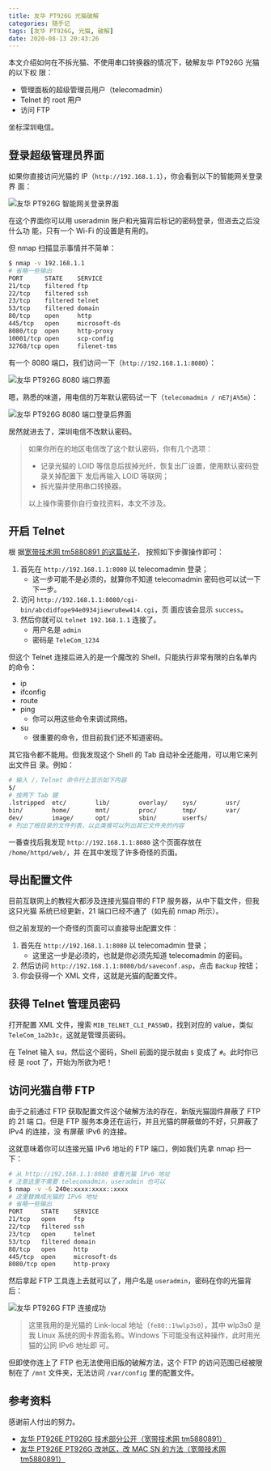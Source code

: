 ```yaml
---
title: 友华 PT926G 光猫破解
categories: 随手记
tags: [友华 PT926G, 光猫, 破解]
date: 2020-08-13 20:43:26
---
```


本文介绍如何在不拆光猫、不使用串口转换器的情况下，破解友华 PT926G 光猫的以下权
限：

-   管理面板的超级管理员用户（telecomadmin）
-   Telnet 的 root 用户
-   访问 FTP

坐标深圳电信。

## 登录超级管理员界面

如果你直接访问光猫的 IP（`http://192.168.1.1`），你会看到以下的智能网关登录界
面：

![友华 PT926G 智能网关登录界面](../../../../usr/uploads/202008/youhua-pt926g-default-page.png)

在这个界面你可以用 useradmin 账户和光猫背后标记的密码登录，但进去之后没什么功
能，只有一个 Wi-Fi 的设置是有用的。

但 nmap 扫描显示事情并不简单：

```bash
$ nmap -v 192.168.1.1
# 省略一些输出
PORT      STATE    SERVICE
21/tcp    filtered ftp
22/tcp    filtered ssh
23/tcp    filtered telnet
53/tcp    filtered domain
80/tcp    open     http
445/tcp   open     microsoft-ds
8080/tcp  open     http-proxy
10001/tcp open     scp-config
32768/tcp open     filenet-tms
```

有一个 8080 端口，我们访问一下（`http://192.168.1.1:8080`）：

![友华 PT926G 8080 端口界面](../../../../usr/uploads/202008/youhua-pt926g-8080.png)

嗯，熟悉的味道，用电信的万年默认密码试一下（`telecomadmin / nE7jA%5m`）：

![友华 PT926G 8080 端口登录后界面](../../../../usr/uploads/202008/youhua-pt926g-8080-logged-on.png)

居然就进去了，深圳电信不改默认密码。

> 如果你所在的地区电信改了这个默认密码，你有几个选项：
>
> -   记录光猫的 LOID 等信息后拔掉光纤，恢复出厂设置，使用默认密码登录关掉配置下
>     发后再输入 LOID 等联网；
> -   拆光猫并使用串口转换器。
>
> 以上操作需要你自行查找资料，本文不涉及。

## 开启 Telnet

根
据[宽带技术网 tm5880891 的这篇帖子](http://www.chinadsl.net/forum.php?mod=viewthread&tid=165272)，
按照如下步骤操作即可：

1. 首先在 `http://192.168.1.1:8080` 以 telecomadmin 登录；
    - 这一步可能不是必须的，就算你不知道 telecomadmin 密码也可以试一下下一步。
2. 访问 `http://192.168.1.1:8080/cgi-bin/abcdidfope94e0934jiewru8ew414.cgi`，页
   面应该会显示 `success`。
3. 然后你就可以 `telnet 192.168.1.1` 连接了。
    - 用户名是 `admin`
    - 密码是 `TeleCom_1234`

但这个 Telnet 连接后进入的是一个魔改的 Shell，只能执行非常有限的白名单内的命令：

-   ip
-   ifconfig
-   route
-   ping
    -   你可以用这些命令来调试网络。
-   su
    -   很重要的命令，但目前我们还不知道密码。

其它指令都不能用。但我发现这个 Shell 的 Tab 自动补全还能用，可以用它来列出文件目
录。例如：

```bash
# 输入 /，Telnet 命令行上显示如下内容
$/
# 按两下 Tab 键
.lstripped  etc/        lib/        overlay/    sys/        usr/
bin/        home/       mnt/        proc/       tmp/        var/
dev/        image/      opt/        sbin/       userfs/
# 列出了根目录的文件列表，以此类推可以列出其它文件夹的内容
```

一番查找后我发现 `http://192.168.1.1:8080` 这个页面存放在 `/home/httpd/web/`，并
在其中发现了许多奇怪的页面。

## 导出配置文件

目前互联网上的教程大都涉及连接光猫自带的 FTP 服务器，从中下载文件，但我这只光猫
系统已经更新，21 端口已经不通了（如先前 nmap 所示）。

但之前发现的一个奇怪的页面可以直接导出配置文件：

1. 首先在 `http://192.168.1.1:8080` 以 telecomadmin 登录；
    - 这里这一步是必须的，也就是你必须先知道 telecomadmin 的密码。
2. 然后访问 `http://192.168.1.1:8080/bd/saveconf.asp`，点击 `Backup` 按钮；
3. 你会获得一个 XML 文件，这就是光猫的配置文件。

## 获得 Telnet 管理员密码

打开配置 XML 文件，搜索 `MIB_TELNET_CLI_PASSWD`，找到对应的 value，类似
`TeleCom_1a2b3c`，这就是管理员密码。

在 Telnet 输入 su，然后这个密码，Shell 前面的提示就由 `$` 变成了 `#`。此时你已经
是 root 了，开始为所欲为吧！

## 访问光猫自带 FTP

由于之前通过 FTP 获取配置文件这个破解方法的存在，新版光猫固件屏蔽了 FTP 的 21 端
口。但是 FTP 服务本身还在运行，并且光猫的屏蔽做的不好，只屏蔽了 IPv4 的连接，没
有屏蔽 IPv6 的连接。

这就意味着你可以连接光猫 IPv6 地址的 FTP 端口，例如我们先拿 nmap 扫一下：

```bash
# 从 http://192.168.1.1:8080 查看光猫 IPv6 地址
# 注意这里不需要 telecomadmin，useradmin 也可以
$ nmap -v -6 240e:xxxx:xxxx::xxxx
# 这里替换成光猫的 IPv6 地址
# 省略一些输出
PORT     STATE    SERVICE
21/tcp   open     ftp
22/tcp   filtered ssh
23/tcp   open     telnet
53/tcp   filtered domain
80/tcp   open     http
445/tcp  open     microsoft-ds
8080/tcp open     http-proxy
```

然后拿起 FTP 工具连上去就可以了，用户名是 `useradmin`，密码在你的光猫背后：

![友华 PT926G FTP 连接成功](../../../../usr/uploads/202008/youhua-pt926g-ftp.png)

> 这里我用的是光猫的 Link-local 地址（`fe80::1%wlp3s0`），其中 wlp3s0 是我 Linux
> 系统的网卡界面名称。Windows 下可能没有这种操作，此时用光猫的公网 IPv6 地址即
> 可。

但即使你连上了 FTP 也无法使用旧版的破解方法，这个 FTP 的访问范围已经被限制在了
`/mnt` 文件夹，无法访问 `/var/config` 里的配置文件。

## 参考资料

感谢前人付出的努力。

-   [友华 PT926E PT926G 技术部分公开（宽带技术网 tm5880891）](http://www.chinadsl.net/forum.php?mod=viewthread&tid=165272)
-   [友华 PT926E PT926G 改地区，改 MAC SN 的方法（宽带技术网 tm5880891）](http://www.chinadsl.net/forum.php?mod=viewthread&tid=166519)
